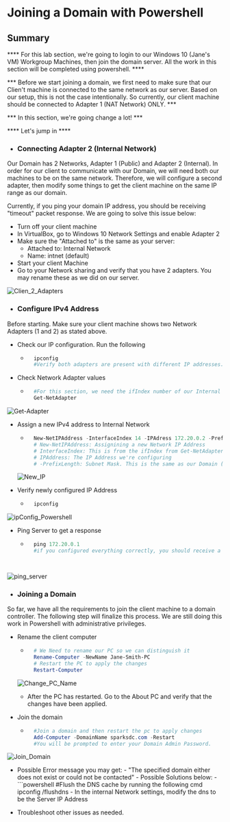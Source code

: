 # Joining a Domain with Powershell

## Summary

**** For this lab section, we're going to login to our Windows 10 (Jane's VM) Workgroup Machines, then join the domain server. All the work in this section will be completed using powershell. ****

*** Before we start joining a domain, we first need to make sure that our Clien't machine is connected to the same network as our server. Based on our setup, this is not the case intentionally. So currently, our client machine should be connected to Adapter 1 (NAT Network) ONLY. ***

*** In this section, we're going change a lot! ***

**** Let's jump in ****

* ### Connecting Adapter 2 (Internal Network)
Our Domain has 2 Networks, Adapter 1 (Public) and Adapter 2 (Internal). In order for our client to communicate with our Domain, we will need both our machines to be on the same network. Therefore, we will configure a second adapter, then modify some things to get the client machine on the same IP range as our domain.

Currently, if you ping your domain IP address, you should be receiving "timeout" packet response. We are going to solve this issue below:

- Turn off your client machine
- In VirtualBox, go to Windows 10 Network Settings and enable Adapter 2
- Make sure the "Attached to" is the same as your server:
    - Attached to: Internal Network
    - Name: intnet (default)
- Start your client Machine
- Go to your Network sharing and verify that you have 2 adapters. You may rename these as we did on our server.

![Clien_2_Adapters](https://github.com/user-attachments/assets/055c7915-03ae-4f78-9740-7876c22b51a8)


* ### Configure IPv4 Address
Before starting. Make sure your client machine shows two Network Adapters (1 and 2) as stated above.


- Check our IP configuration. Run the following
    - ```powershell
        ipconfig
        #Verify both adapters are present with different IP addresses.

- Check Network Adapter values
    - ```powershell
        #For this section, we need the ifIndex number of our Internal Network
        Get-NetAdapter

![Get-Adapter](https://github.com/user-attachments/assets/cfb40635-09ce-4ad2-90cc-4e8bc252ea33)


- Assign a new IPv4 address to Internal Network
    - ```powershell
        New-NetIPAddress -InterfaceIndex 14 -IPAdress 172.20.0.2 -PrefixLength 24
        # New-NetIPAddress: Assignining a new Network IP Address
        # InterfaceIndex: This is from the ifIndex from Get-NetAdapter
        # IPAddress: The IP Address we're configuring
        # -PrefixLength: Subnet Mask. This is the same as our Domain (Important)


    ![New_IP](https://github.com/user-attachments/assets/c6eec0f2-0406-4448-b091-8e3f6dfc74d7)


- Verify newly configured IP Address
    - ```powershell
        ipconfig

![ipConfig_Powershell](https://github.com/user-attachments/assets/810d2f3f-51bd-480f-818b-6e426b178673)


- Ping Server to get a response
    - ```powershell
        ping 172.20.0.1
        #if you configured everything correctly, you should receive a response from the server. If not, this is a perfect time to exercise your analytical and troubleshooting skills.

    
![ping_server](https://github.com/user-attachments/assets/11b00203-a14c-45a2-adc6-88c1a40f9462)


* ### Joining a Domain

So far, we have all the requirements to join the client machine to a domain controller. The following step will finalize this process. We are still doing this work in Powershell with administrative privileges.  

- Rename the client computer

    - ```powershell
        # We Need to rename our PC so we can distinguish it 
        Rename-Computer -NewName Jane-Smith-PC
        # Restart the PC to apply the changes
        Restart-Computer


    ![Change_PC_Name](https://github.com/user-attachments/assets/7c89aa6b-3e3e-4411-9956-bc0f07105c0a)

    
    - After the PC has restarted. Go to the About PC and verify that the changes have been applied.

- Join the domain

    - ```powershell
        #Join a domain and then restart the pc to apply changes
        Add-Computer -DomainName sparksdc.com -Restart
        #You will be prompted to enter your Domain Admin Password.


![Join_Domain](https://github.com/user-attachments/assets/218da14f-96ac-453b-a33e-8278d5e07f6d)

    
- Possible Error message you may get:
        - "The specified domain either does not exist or could not be contacted"
        - Possible Solutions below:
            - ```powershell
                #Flush the DNS cache by running the following cmd
                ipconfig /flushdns
            - In the internal Network settings, modify the dns to be the Server IP Address

- Troubleshoot other issues as needed.

        
